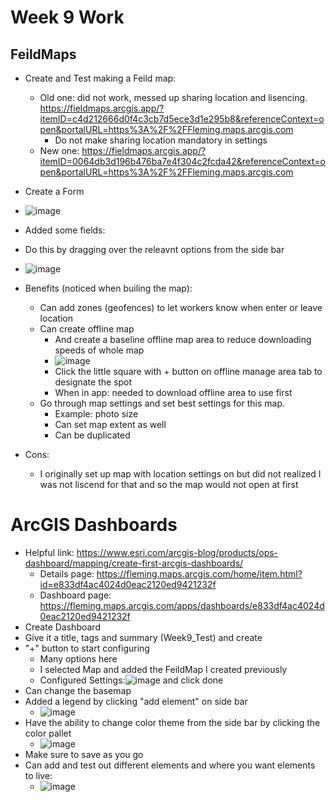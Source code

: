 # Week 9 Work

## FeildMaps
- Create and Test making a Feild map:
    - Old one: did not work, messed up sharing location and lisencing. https://fieldmaps.arcgis.app/?itemID=c4d212666d0f4c3cb7d5ece3d1e295b8&referenceContext=open&portalURL=https%3A%2F%2FFleming.maps.arcgis.com
        - Do not make sharing location mandatory in settings
    - New one: https://fieldmaps.arcgis.app/?itemID=0064db3d196b476ba7e4f304c2fcda42&referenceContext=open&portalURL=https%3A%2F%2FFleming.maps.arcgis.com
- Create a Form
- ![image](https://github.com/kaylaoneill/geom99/assets/146447016/56e7d018-4565-4e95-a4e6-ec6ad943a9ce)
- Added some fields:
- Do this by dragging over the releavnt options from the side bar 
- ![image](https://github.com/kaylaoneill/geom99/assets/146447016/a96621b4-6c57-4c4a-9c38-99247ea172ba)


- Benefits (noticed when builing the map):
  - Can add zones (geofences) to let workers know when enter or leave location
  - Can create offline map
    - And create a baseline offline map area to reduce downloading speeds of whole map
    - ![image](https://github.com/kaylaoneill/geom99/assets/146447016/f080c803-2a49-4aed-8f75-6aac008cb783)
    - Click the little square with + button on offline manage area tab to designate the spot
    - When in app: needed to download offline area to use first 
  - Go through map settings and set best settings for this map.
    - Example: photo size
    - Can set map extent as well
    - Can be duplicated

- Cons:
  - I originally set up map with location settings on but did not realized I was not liscend for that and so the map would not open at first 

# ArcGIS Dashboards
- Helpful link: https://www.esri.com/arcgis-blog/products/ops-dashboard/mapping/create-first-arcgis-dashboards/
    - Details page: https://fleming.maps.arcgis.com/home/item.html?id=e833df4ac4024d0eac2120ed9421232f
    - Dashboard page: https://fleming.maps.arcgis.com/apps/dashboards/e833df4ac4024d0eac2120ed9421232f
- Create Dashboard
- Give it a title, tags and summary (Week9_Test) and create
- "+" button to start configuring
    -  Many options here
    - I selected Map and added the FeildMap I created previously
    - Configured Settings:![image](https://github.com/kaylaoneill/geom99/assets/146447016/79883e41-3cb4-4cd2-beb8-b3752b16688f) and click done
- Can change the basemap
- Added a legend by clicking "add element" on side bar
    - ![image](https://github.com/kaylaoneill/geom99/assets/146447016/41e864ad-d1d1-4410-9ee8-65312f477e90)
- Have the ability to change color theme from the side bar by clicking the color pallet
    - ![image](https://github.com/kaylaoneill/geom99/assets/146447016/53a2647b-5239-4ba4-b3b2-3a7cb0a86f24)
- Make sure to save as you go
- Can add and test out different elements and where you want elements to live:
    - ![image](https://github.com/kaylaoneill/geom99/assets/146447016/df20da77-6468-4588-a5a1-7edd553e06f7)




    
